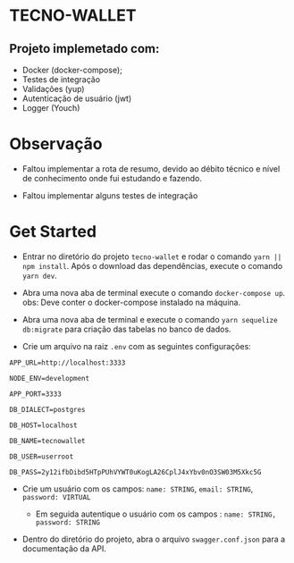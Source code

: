 # TECNO-WALLET

## Projeto implemetado com:

- Docker (docker-compose);
- Testes de integração
- Validações (yup)
- Autenticação de usuário (jwt)
- Logger (Youch)

# Observação

- Faltou implementar a rota de resumo, devido ao débito técnico e nível de conhecimento onde fui estudando e fazendo.

- Faltou implementar alguns testes de integração

# Get Started

- Entrar no diretório do projeto `tecno-wallet` e rodar o comando `yarn || npm install`. Após o download das dependências, execute o comando `yarn dev`.

- Abra uma nova aba de terminal execute o comando `docker-compose up`. obs: Deve conter o docker-compose instalado na máquina.

- Abra uma nova aba de terminal e execute o comando `yarn sequelize db:migrate` para criação das tabelas no banco de dados.

- Crie um arquivo na raiz `.env` com as seguintes configurações:

`APP_URL=http://localhost:3333`

`NODE_ENV=development`

`APP_PORT=3333`

`DB_DIALECT=postgres`

`DB_HOST=localhost`

`DB_NAME=tecnowallet`

`DB_USER=userroot`

`DB_PASS=2y12ifbDibd5HTpPUhVYWT0uKogLA26CplJ4xYbv0nO3SW03M5Xkc5G`

- Crie um usuário com os campos:
  `name: STRING`,
  `email: STRING`,
  `password: VIRTUAL`

  - Em seguida autentique o usuário com os campos :
    `name: STRING, password: STRING`

- Dentro do diretório do projeto, abra o arquivo `swagger.conf.json` para a documentação da API.
